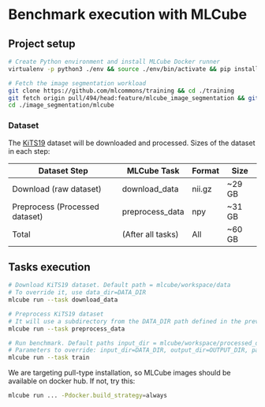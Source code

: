 # Benchmark execution with MLCube

## Project setup

```Bash
# Create Python environment and install MLCube Docker runner 
virtualenv -p python3 ./env && source ./env/bin/activate && pip install mlcube-docker

# Fetch the image segmentation workload
git clone https://github.com/mlcommons/training && cd ./training
git fetch origin pull/494/head:feature/mlcube_image_segmentation && git checkout feature/mlcube_image_segmentation
cd ./image_segmentation/mlcube
```

### Dataset

The [KiTS19](https://kits19.grand-challenge.org/data/) dataset will be downloaded and processed. Sizes of the dataset in each step:

| Dataset Step                   | MLCube Task       | Format     | Size    |
|--------------------------------|-------------------|------------|---------|
| Download (raw dataset)         | download_data     | nii.gz     | ~29 GB  |
| Preprocess (Processed dataset) | preprocess_data   | npy        | ~31 GB |
| Total                          | (After all tasks) | All        | ~60 GB |

## Tasks execution

```bash
# Download KiTS19 dataset. Default path = mlcube/workspace/data
# To override it, use data_dir=DATA_DIR
mlcube run --task download_data

# Preprocess KiTS19 dataset
# It will use a subdirectory from the DATA_DIR path defined in the previous step
mlcube run --task preprocess_data

# Run benchmark. Default paths input_dir = mlcube/workspace/processed_data
# Parameters to override: input_dir=DATA_DIR, output_dir=OUTPUT_DIR, parameters_file=PATH_TO_TRAINING_PARAMS
mlcube run --task train
```

We are targeting pull-type installation, so MLCube images should be available on docker hub. If not, try this:

```bash
mlcube run ... -Pdocker.build_strategy=always
```